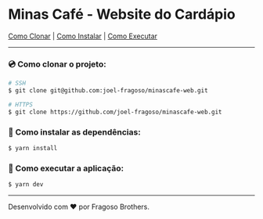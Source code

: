 # Minas Café - Website do Cardápio

[Como Clonar](#️como-clonar-o-projeto) |
[Como Instalar](#️como-instalar-as-dependências) |
[Como Executar](#️como-executar-a-aplicação)

---

### 💿️ Como clonar o projeto:
```bash
# SSH
$ git clone git@github.com:joel-fragoso/minascafe-web.git

# HTTPS
$ git clone https://github.com/joel-fragoso/minascafe-web.git
```

### 🎉️ Como instalar as dependências:
```bash
$ yarn install
```

### 🚀️ Como executar a aplicação:
```bash
$ yarn dev
```

---

Desenvolvido com ❤️ por Fragoso Brothers.

